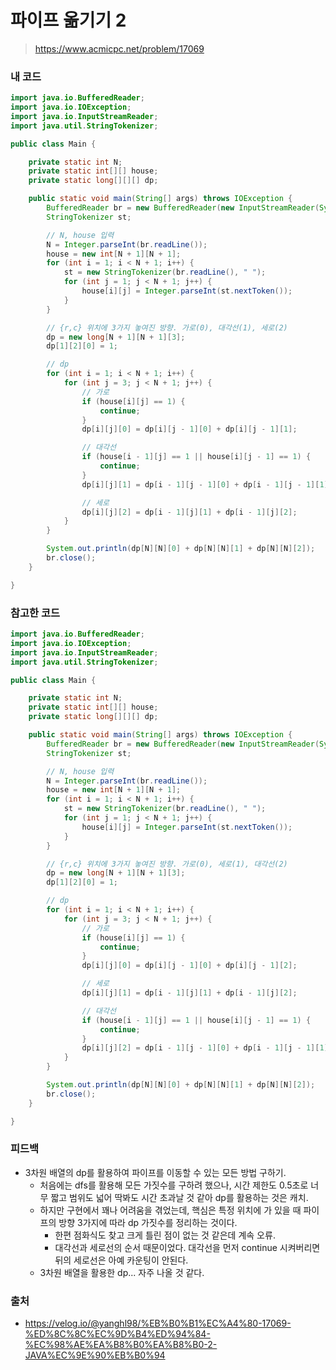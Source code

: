 # 파이프 옮기기 2

> https://www.acmicpc.net/problem/17069

### 내 코드

```java
import java.io.BufferedReader;
import java.io.IOException;
import java.io.InputStreamReader;
import java.util.StringTokenizer;

public class Main {

    private static int N;
    private static int[][] house;
    private static long[][][] dp;

    public static void main(String[] args) throws IOException {
        BufferedReader br = new BufferedReader(new InputStreamReader(System.in));
        StringTokenizer st;

        // N, house 입력
        N = Integer.parseInt(br.readLine());
        house = new int[N + 1][N + 1];
        for (int i = 1; i < N + 1; i++) {
            st = new StringTokenizer(br.readLine(), " ");
            for (int j = 1; j < N + 1; j++) {
                house[i][j] = Integer.parseInt(st.nextToken());
            }
        }

        // {r,c} 위치에 3가지 놓여진 방향. 가로(0), 대각선(1), 세로(2)
        dp = new long[N + 1][N + 1][3];
        dp[1][2][0] = 1;

        // dp
        for (int i = 1; i < N + 1; i++) {
            for (int j = 3; j < N + 1; j++) {
                // 가로
                if (house[i][j] == 1) {
                    continue;
                }
                dp[i][j][0] = dp[i][j - 1][0] + dp[i][j - 1][1];

                // 대각선
                if (house[i - 1][j] == 1 || house[i][j - 1] == 1) {
                    continue;
                }
                dp[i][j][1] = dp[i - 1][j - 1][0] + dp[i - 1][j - 1][1] + dp[i - 1][j - 1][2];

                // 세로
                dp[i][j][2] = dp[i - 1][j][1] + dp[i - 1][j][2];
            }
        }

        System.out.println(dp[N][N][0] + dp[N][N][1] + dp[N][N][2]);
        br.close();
    }

}
```

### 참고한 코드

```java
import java.io.BufferedReader;
import java.io.IOException;
import java.io.InputStreamReader;
import java.util.StringTokenizer;

public class Main {

    private static int N;
    private static int[][] house;
    private static long[][][] dp;

    public static void main(String[] args) throws IOException {
        BufferedReader br = new BufferedReader(new InputStreamReader(System.in));
        StringTokenizer st;

        // N, house 입력
        N = Integer.parseInt(br.readLine());
        house = new int[N + 1][N + 1];
        for (int i = 1; i < N + 1; i++) {
            st = new StringTokenizer(br.readLine(), " ");
            for (int j = 1; j < N + 1; j++) {
                house[i][j] = Integer.parseInt(st.nextToken());
            }
        }

        // {r,c} 위치에 3가지 놓여진 방향. 가로(0), 세로(1), 대각선(2)
        dp = new long[N + 1][N + 1][3];
        dp[1][2][0] = 1;

        // dp
        for (int i = 1; i < N + 1; i++) {
            for (int j = 3; j < N + 1; j++) {
                // 가로
                if (house[i][j] == 1) {
                    continue;
                }
                dp[i][j][0] = dp[i][j - 1][0] + dp[i][j - 1][2];

                // 세로
                dp[i][j][1] = dp[i - 1][j][1] + dp[i - 1][j][2];

                // 대각선
                if (house[i - 1][j] == 1 || house[i][j - 1] == 1) {
                    continue;
                }
                dp[i][j][2] = dp[i - 1][j - 1][0] + dp[i - 1][j - 1][1] + dp[i - 1][j - 1][2];
            }
        }

        System.out.println(dp[N][N][0] + dp[N][N][1] + dp[N][N][2]);
        br.close();
    }

}
```

### 피드백

- 3차원 배열의 dp를 활용하여 파이프를 이동할 수 있는 모든 방법 구하기.
    - 처음에는 dfs를 활용해 모든 가짓수를 구하려 했으나, 시간 제한도 0.5초로 너무 짧고 범위도 넓어 딱봐도 시간 초과날 것 같아 dp를 활용하는 것은 캐치.
    - 하지만 구현에서 꽤나 어려움을 겪었는데, 핵심은 특정 위치에 가 있을 때 파이프의 방향 3가지에 따라 dp 가짓수를 정리하는 것이다.
        - 한편 점화식도 찾고 크게 틀린 점이 없는 것 같은데 계속 오류.
        - 대각선과 세로선의 순서 때문이었다. 대각선을 먼저 continue 시켜버리면 뒤의 세로선은 아예 카운팅이 안된다.
    - 3차원 배열을 활용한 dp... 자주 나올 것 같다.

### 출처

- https://velog.io/@yanghl98/%EB%B0%B1%EC%A4%80-17069-%ED%8C%8C%EC%9D%B4%ED%94%84-%EC%98%AE%EA%B8%B0%EA%B8%B0-2-JAVA%EC%9E%90%EB%B0%94